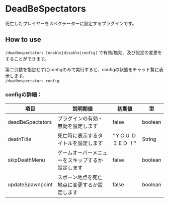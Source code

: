 # DeadBeSpectators
死亡したプレイヤーをスペクテーターに設定するプラグインです。

## How to use
`/deadbespectators [enable|disable|config]` で有効/無効、及び設定の変更をすることができます。

第二引数を指定せずにconfigのみで実行すると、configの状態をチャット覧に表示します。  
`/deadbespectators config`

### configの詳細：
| 項目             | 説明期値                                      | 初期値                | 型      |
| ---------------- | -------------------------------------------- | -------------------- | ------- |
| deadBeSpectators | プラグインの有効・無効を設定します              | false                | boolean |
| deathTitle       | 死亡時に表示するタイトルを設定します            | "ＹＯＵ ＤＩＥＤ ！"   | String  |
| skipDeathMenu    | ゲームオーバーメニューをスキップするか設定します | false                | boolean |
| updateSpawnpoint | スポーン地点を死亡地点に変更するか設定します     | false                | boolean |
